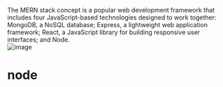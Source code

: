 The MERN stack concept is a popular web development framework that includes four JavaScript-based technologies designed to work together: MongoDB, a NoSQL database; Express, a lightweight web application framework; React, a JavaScript library for building responsive user interfaces; and Node.  
![image]([[https://levelup.gitconnected.com/why-and-when-you-should-use-the-mern-stack-37460bb868c5](https://images.app.goo.gl/xDBqaeEjYRnur1Ex8)https://images.app.goo.gl/xDBqaeEjYRnur1Ex8](https://levelup.gitconnected.com/why-and-when-you-should-use-the-mern-stack-37460bb868c5)https://levelup.gitconnected.com/why-and-when-you-should-use-the-mern-stack-37460bb868c5)

# node
